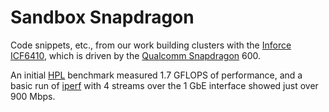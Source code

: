 Sandbox Snapdragon
==================

Code snippets, etc., from our work building clusters with the [Inforce ICF6410](http://www.inforcecomputing.com/product/moreinfo/ifc6410.html), which is driven by the [Qualcomm Snapdragon](en.wikipedia.org/wiki/Qualcomm_Snapdragon) 600.

An initial [HPL](http://www.netlib.org/benchmark/hpl/) benchmark measured 1.7 GFLOPS of performance, and a basic run of [iperf](http://code.google.com/p/iperf/) with 4 streams over the 1 GbE interface showed just over 900 Mbps.

